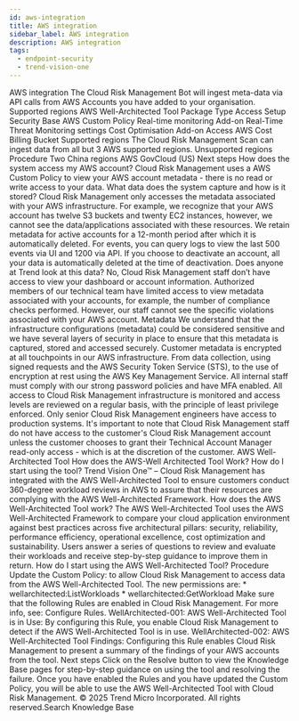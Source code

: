 ```yaml
---
id: aws-integration
title: AWS integration
sidebar_label: AWS integration
description: AWS integration
tags:
  - endpoint-security
  - trend-vision-one
---
```


 AWS integration The Cloud Risk Management Bot will ingest meta-data via API calls from AWS Accounts you have added to your organisation. Supported regions AWS Well-Architected Tool Package Type Access Setup Security Base AWS Custom Policy Real-time monitoring Add-on Real-Time Threat Monitoring settings Cost Optimisation Add-on Access AWS Cost Billing Bucket Supported regions The Cloud Risk Management Scan can ingest data from all but 3 AWS supported regions. Unsupported regions Procedure Two China regions AWS GovCloud (US) Next steps How does the system access my AWS account? Cloud Risk Management uses a AWS Custom Policy to view your AWS account metadata - there is no read or write access to your data. What data does the system capture and how is it stored? Cloud Risk Management only accesses the metadata associated with your AWS infrastructure. For example, we recognize that your AWS account has twelve S3 buckets and twenty EC2 instances, however, we cannot see the data/applications associated with these resources. We retain metadata for active accounts for a 12-month period after which it is automatically deleted. For events, you can query logs to view the last 500 events via UI and 1200 via API. If you choose to deactivate an account, all your data is automatically deleted at the time of deactivation. Does anyone at Trend look at this data? No, Cloud Risk Management staff don’t have access to view your dashboard or account information. Authorized members of our technical team have limited access to view metadata associated with your accounts, for example, the number of compliance checks performed. However, our staff cannot see the specific violations associated with your AWS account. Metadata We understand that the infrastructure configurations (metadata) could be considered sensitive and we have several layers of security in place to ensure that this metadata is captured, stored and accessed securely. Customer metadata is encrypted at all touchpoints in our AWS infrastructure. From data collection, using signed requests and the AWS Security Token Service (STS), to the use of encryption at rest using the AWS Key Management Service. All internal staff must comply with our strong password policies and have MFA enabled. All access to Cloud Risk Management infrastructure is monitored and access levels are reviewed on a regular basis, with the principle of least privilege enforced. Only senior Cloud Risk Management engineers have access to production systems. It's important to note that Cloud Risk Management staff do not have access to the customer's Cloud Risk Management account unless the customer chooses to grant their Technical Account Manager read-only access - which is at the discretion of the customer. AWS Well-Architected Tool How does the AWS-Well Architected Tool Work? How do I start using the tool? Trend Vision One™ – Cloud Risk Management has integrated with the AWS Well-Architected Tool to ensure customers conduct 360-degree workload reviews in AWS to assure that their resources are complying with the AWS Well-Architected Framework. How does the AWS Well-Architected Tool work? The AWS Well-Architected Tool uses the AWS Well-Architected Framework to compare your cloud application environment against best practices across five architectural pillars: security, reliability, performance efficiency, operational excellence, cost optimization and sustainability. Users answer a series of questions to review and evaluate their workloads and receive step-by-step guidance to improve them in return. How do I start using the AWS Well-Architected Tool? Procedure Update the Custom Policy: to allow Cloud Risk Management to access data from the AWS Well-Architected Tool. The new permissions are: * wellarchitected:ListWorkloads * wellarchitected:GetWorkload Make sure that the following Rules are enabled in Cloud Risk Management. For more info, see: Configure Rules. WellArchitected-001: AWS Well-Architected Tool is in Use: By configuring this Rule, you enable Cloud Risk Management to detect if the AWS Well-Architected Tool is in use. WellArchitected-002: AWS Well-Architected Tool Findings: Configuring this Rule enables Cloud Risk Management to present a summary of the findings of your AWS accounts from the tool. Next steps Click on the Resolve button to view the Knowledge Base pages for step-by-step guidance on using the tool and resolving the failure. Once you have enabled the Rules and you have updated the Custom Policy, you will be able to use the AWS Well-Architected Tool with Cloud Risk Management. © 2025 Trend Micro Incorporated. All rights reserved.Search Knowledge Base